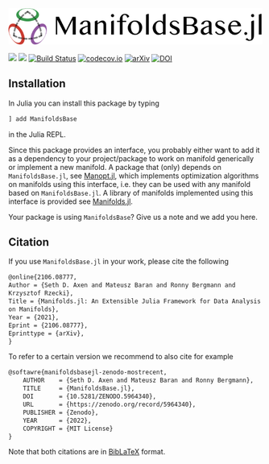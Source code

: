 <div align="center">
    <picture>
        <source media="(prefers-color-scheme: dark)" srcset="https://github.com/JuliaManifolds/ManifoldsBase.jl/raw/master/docs/src/assets/logo-text-readme-dark.png">
      <img alt="ManifoldsBase.jl logo with text on the side" src="https://github.com/JuliaManifolds/ManifoldsBase.jl/raw/master/docs/src/assets/logo-text-readme.png">
    </picture>
</div>

[![](https://img.shields.io/badge/docs-stable-blue.svg)](https://juliamanifolds.github.io/ManifoldsBase.jl/stable/)
[![](https://img.shields.io/badge/docs-dev-blue.svg)](https://juliamanifolds.github.io/ManifoldsBase.jl/dev/)
[![Build Status](https://travis-ci.org/JuliaManifolds/ManifoldsBase.jl.svg?branch=master)](https://travis-ci.org/JuliaManifolds/ManifoldsBase.jl/)
[![codecov.io](http://codecov.io/github/JuliaManifolds/ManifoldsBase.jl/coverage.svg?branch=master)](https://codecov.io/gh/JuliaManifolds/ManifoldsBase.jl/)
[![arXiv](https://img.shields.io/badge/arXiv%20CS.MS-2106.08777-blue.svg)](https://arxiv.org/abs/2106.08777)
[![DOI](https://zenodo.org/badge/DOI/10.5281/zenodo.5964340.svg)](https://doi.org/10.5281/zenodo.5964340)
## Installation

In Julia you can install this package by typing

```julia
] add ManifoldsBase
```

in the Julia REPL.

Since this package provides an interface, you probably either want to add it as a dependency to your project/package to work on manifold generically or implement a new manifold.
A package that (only) depends on `ManifoldsBase.jl`, see [Manopt.jl](https://manoptjl.org/stable/), which implements optimization algorithms on manifolds using this interface, i.e. they can be used with any manifold based on `ManifoldsBase.jl`. A library of manifolds implemented using this interface is provided see [Manifolds.jl](https://juliamanifolds.github.io/Manifolds.jl/stable/).

Your package is using `ManifoldsBase`? Give us a note and we add you here.

## Citation

If you use `ManifoldsBase.jl` in your work, please cite the following

```biblatex
@online{2106.08777,
Author = {Seth D. Axen and Mateusz Baran and Ronny Bergmann and Krzysztof Rzecki},
Title = {Manifolds.jl: An Extensible Julia Framework for Data Analysis on Manifolds},
Year = {2021},
Eprint = {2106.08777},
Eprinttype = {arXiv},
}
```

To refer to a certain version we recommend to also cite for example

```biblatex
@softawre{manifoldsbasejl-zenodo-mostrecent,
    AUTHOR    = {Seth D. Axen and Mateusz Baran and Ronny Bergmann},
    TITLE     = {ManifoldsBase.jl},
    DOI       = {10.5281/ZENODO.5964340},
    URL       = {https://zenodo.org/record/5964340},
    PUBLISHER = {Zenodo},
    YEAR      = {2022},
    COPYRIGHT = {MIT License}
}
```

Note that both citations are in [BibLaTeX](https://ctan.org/pkg/biblatex) format.
